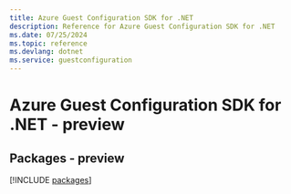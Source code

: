 ```yaml
---
title: Azure Guest Configuration SDK for .NET
description: Reference for Azure Guest Configuration SDK for .NET
ms.date: 07/25/2024
ms.topic: reference
ms.devlang: dotnet
ms.service: guestconfiguration
---
```

# Azure Guest Configuration SDK for .NET - preview
## Packages - preview
[!INCLUDE [packages](guest-configuration-index.md)]